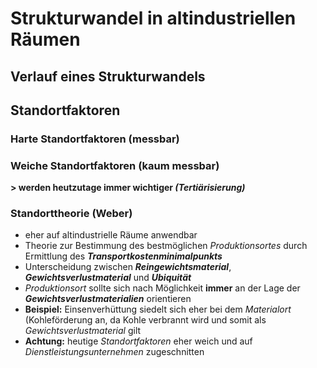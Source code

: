 # Strukturwandel in altindustriellen Räumen

## Verlauf eines Strukturwandels

## Standortfaktoren

### Harte Standortfaktoren (messbar)

### Weiche Standortfaktoren (kaum messbar)

**> werden heutzutage immer wichtiger *(Tertiärisierung)***

### Standorttheorie (Weber)
- eher auf altindustrielle Räume anwendbar
- Theorie zur Bestimmung des bestmöglichen *Produktionsortes* durch Ermittlung des ***Transportkostenminimalpunkts***
- Unterscheidung zwischen ***Reingewichtsmaterial***, ***Gewichtsverlustmaterial*** und ***Ubiquität***
- *Produktionsort* sollte sich nach Möglichkeit **immer** an der Lage der ***Gewichtsverlustmaterialien*** orientieren
- **Beispiel:** Einsenverhüttung siedelt sich eher bei dem *Materialort* (Kohleförderung an, da Kohle verbrannt wird und somit als *Gewichtsverlustmaterial* gilt
- **Achtung:** heutige *Standortfaktoren* eher weich und auf *Dienstleistungsunternehmen* zugeschnitten
<!--stackedit_data:
eyJoaXN0b3J5IjpbMjAzNzE2MTgwMywtMTY5NDY2OTQ4N119
-->